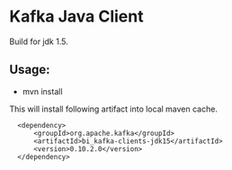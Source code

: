 # Kafka Java Client

Build for jdk 1.5.

## Usage:

- mvn install

This will install following artifact into local maven cache.

```
  <dependency>
      <groupId>org.apache.kafka</groupId>
      <artifactId>bi_kafka-clients-jdk15</artifactId>
      <version>0.10.2.0</version>
  </dependency>
```

